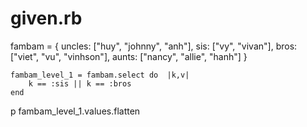 given.rb
========
fambam = { 	uncles: ["huy", "johnny", "anh"], 
						sis: ["vy", "vivan"], 
						bros: ["viet", "vu", "vinhson"],
						aunts: ["nancy", "allie", "hanh"]
}

	fambam_level_1 = fambam.select do  |k,v| 
		k == :sis || k == :bros
	end
p fambam_level_1.values.flatten
